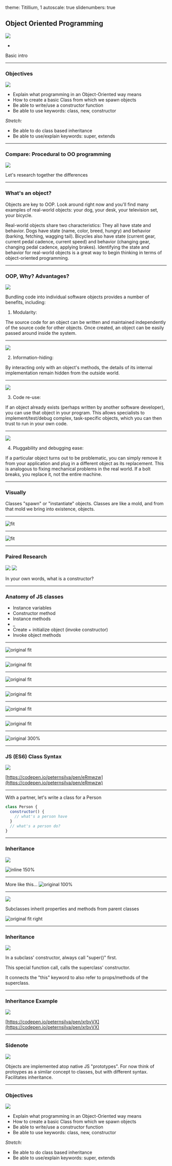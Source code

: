 theme: Titillium, 1
autoscale: true
slidenumbers: true

## Object Oriented Programming
![](http://img00.deviantart.net/659a/i/2010/170/b/6/abstract_objects_by_psdtech.jpg)

-
Basic intro

---

### Objectives
![](https://mir-s3-cdn-cf.behance.net/project_modules/disp/a520773389308.56014b51916d7.png)

- Explain what programming in an Object-Oriented way means
- How to create a basic Class from which we spawn objects
- Be able to write/use a constructor function
- Be able to use keywords: class, new, constructor

_Stretch:_

- Be able to do class based inheritance
- Be able to use/explain keywords: super, extends

---

### Compare: Procedural to OO programming
![](http://www.designboom.com/weblog/images/images_2/rodrigo/august/supernaturedesign/02.jpg)

Let's research together the differences

---

### What's an object?

Objects are key to OOP. Look around right now and you'll find many examples of real-world objects: your dog, your desk, your television set, your bicycle.

Real-world objects share two characteristics: They all have state and behavior. Dogs have state (name, color, breed, hungry) and behavior (barking, fetching, wagging tail). Bicycles also have state (current gear, current pedal cadence, current speed) and behavior (changing gear, changing pedal cadence, applying brakes). Identifying the state and behavior for real-world objects is a great way to begin thinking in terms of object-oriented programming.

---

### OOP, Why? Advantages?
![](http://m.rgbimg.com/cache1tZ1M5/users/x/xy/xymonau/600/nVCkCpe.jpg)

Bundling code into individual software objects provides a number of benefits, including:

1) Modularity:

The source code for an object can be written and maintained independently of the source code for other objects. Once created, an object can be easily passed around inside the system.

---

![](http://m.rgbimg.com/cache1tZ1M5/users/x/xy/xymonau/600/nVCkCpe.jpg)

2) Information-hiding:

By interacting only with an object's methods, the details of its internal implementation remain hidden from the outside world.

---

![](http://m.rgbimg.com/cache1tZ1M5/users/x/xy/xymonau/600/nVCkCpe.jpg)

3) Code re-use:

If an object already exists (perhaps written by another software developer), you can use that object in your program. This allows specialists to implement/test/debug complex, task-specific objects, which you can then trust to run in your own code.

---

![](http://m.rgbimg.com/cache1tZ1M5/users/x/xy/xymonau/600/nVCkCpe.jpg)

4) Pluggability and debugging ease:

If a particular object turns out to be problematic, you can simply remove it from your application and plug in a different object as its replacement. This is analogous to fixing mechanical problems in the real world. If a bolt breaks, you replace it, not the entire machine.

---

### Visually

Classes "spawn" or "instantiate" objects. Classes are like a mold, and from that mold we bring into existence, objects.

---

![fit](img/class-vs-obj1.png)

---

![fit](img/class-vs-ob2.png)

---

### Paired Research
![](http://cdn.osxdaily.com/wp-content/uploads/2011/10/NSTexturedFullScreenBackgroundColor.png)
![](https://pbs.twimg.com/profile_images/774325864972558336/qVVVBEVi.jpg)

In your own words,
what is a constructor?

---

### Anatomy of JS classes

- Instance variables
- Constructor method
- Instance methods
- _
- Create + initialize object (invoke constructor)
- Invoke object methods

---

![original fit](img/class-anatomy-1.png)

---

![original fit](img/class-anatomy-2.png)

---

![original fit](img/class-anatomy-3.png)

---

![original fit](img/class-anatomy-4.png)

---

![original fit](img/class-anatomy-5.png)

---

![original fit](img/class-anatomy-6.png)

---

![original 300%](http://learnwebtutorials.com/wp-content/uploads/2016/11/es6-class-1.jpg)

---

### JS (ES6) Class Syntax
![](http://cdn.osxdaily.com/wp-content/uploads/2011/10/NSTexturedFullScreenBackgroundColor.png)

[https://codepen.io/peternsilva/pen/eRmwzw](https://codepen.io/peternsilva/pen/eRmwzw)

---

With a partner, let's write a class for a Person

```javascript
class Person {
  constructor() {
    // what's a person have
  }
  // what's a person do?
}
```

---

### Inheritance
![](http://www.bioethics.com/wp-content/uploads/2014/03/genetic-ethics1.jpg)

![inline 150%](http://www.moneyloveandlegacy.com/images/HandsGivingCoins.jpg)

---

More like this...
![original 100%](https://nshahpazov.github.io/images/ts-angular/inheritance.jpg)

---

![](http://www.designboom.com/weblog/images/images_2/rodrigo/august/supernaturedesign/02.jpg)

Subclasses inherit properties
and methods from parent classes

![original fit right](http://www.linuxtopia.org/online_books/programming_books/thinking_in_java/TIJ308.png)

---

### Inheritance

![](http://cdn.osxdaily.com/wp-content/uploads/2011/10/NSTexturedFullScreenBackgroundColor.png)

In a subclass' constructor, always call "super()" first.

This special function call, calls the superclass' constructor.

It connects the "this" keyword to also refer to props/methods of the superclass.

---

### Inheritance Example
![](http://www.bioethics.com/wp-content/uploads/2014/03/genetic-ethics1.jpg)

[https://codepen.io/peternsilva/pen/xrbvVX](https://codepen.io/peternsilva/pen/xrbvVX)

---

### Sidenote
![](http://m.rgbimg.com/cache1tZ1M5/users/x/xy/xymonau/600/nVCkCpe.jpg)

Objects are implemented atop native JS "prototypes". For now think of protoypes as a similar concept to classes, but with different syntax. Facilitates inheritance.

---

### Objectives
![](https://mir-s3-cdn-cf.behance.net/project_modules/disp/a520773389308.56014b51916d7.png)

- Explain what programming in an Object-Oriented way means
- How to create a basic Class from which we spawn objects
- Be able to write/use a constructor function
- Be able to use keywords: class, new, constructor

_Stretch:_

- Be able to do class based inheritance
- Be able to use/explain keywords: super, extends
